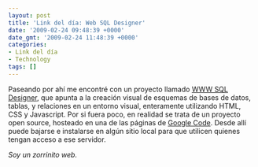 ```yaml
---
layout: post
title: 'Link del día: Web SQL Designer'
date: '2009-02-24 09:48:39 +0000'
date_gmt: '2009-02-24 11:48:39 +0000'
categories:
- Link del día
- Technology
tags: []
---
```


Paseando por ahí me encontré con un proyecto llamado [WWW SQL Designer](http://ondras.zarovi.cz/sql/demo/?keyword=default), que apunta a la creación visual de esquemas de bases de datos, tablas, y relaciones en un entorno visual, enteramente utilizando HTML, CSS y Javascript. Por si fuera poco, en realidad se trata de un proyecto open source, hosteado en una de las páginas de [Google Code](http://code.google.com/p/wwwsqldesigner/). Desde allí puede bajarse e instalarse en algún sitio local para que utilicen quienes tengan acceso a ese servidor.

_Soy un zorrinito web._
